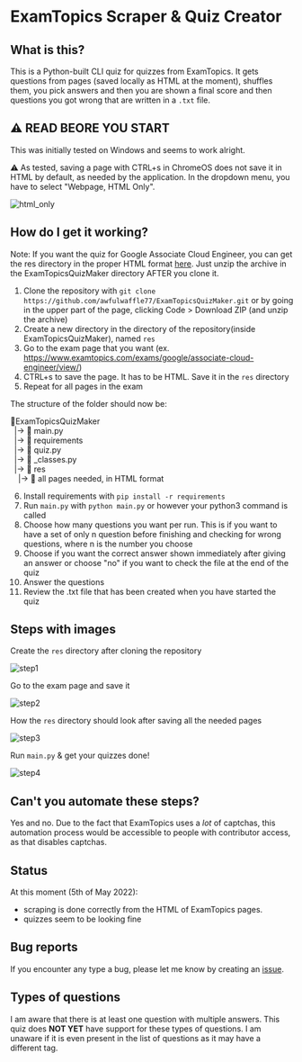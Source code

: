 # ExamTopics Scraper & Quiz Creator

## What is this?
This is a Python-built CLI quiz for quizzes from ExamTopics. 
It gets questions from pages (saved locally as HTML at the moment),
shuffles them, you pick answers and then you are shown a 
final score and then questions you got wrong that are 
written in a `.txt` file.

## ⚠️ READ BEORE YOU START
This was initially tested on Windows and seems to work alright.

⚠️ As tested, saving a page with CTRL+s in ChromeOS does not save it
in HTML by default, as needed by the application. In the dropdown 
menu, you have to select "Webpage, HTML Only".

![html_only](https://i.imgur.com/87YOG3U.png)


## How do I get it working?
Note: If you want the quiz for Google Associate Cloud Engineer, you can get the res directory
in the proper HTML format [here](https://www.udrop.com/6AuX/res.zip). Just unzip the archive
in the ExamTopicsQuizMaker directory AFTER you clone it.

1. Clone the repository with `git clone https://github.com/awfulwaffle77/ExamTopicsQuizMaker.git`
or by going in the upper part of the page, clicking Code > Download ZIP (and unzip the archive)
2. Create a new directory in the directory of the repository(inside ExamTopicsQuizMaker), 
named `res` 
3. Go to the exam page that you want 
(ex. https://www.examtopics.com/exams/google/associate-cloud-engineer/view/)
4. CTRL+s to save the page. It has to be HTML. Save it in the `res` directory
5. Repeat for all pages in the exam

The structure of the folder should now be:

📁ExamTopicsQuizMaker \
&ensp;|-> 📄 main.py \
&ensp;|-> 📄 requirements \
&ensp;|-> 📄 quiz.py \
&ensp;|-> 📄 _classes.py \
&ensp;|-> 📁 res \
&emsp;|-> 📄 all pages needed, in HTML format 

6. Install requirements with `pip install -r requirements`
7. Run `main.py` with `python main.py` or however your python3
command is called
8. Choose how many questions you want per run. This is if you want to
have a set of only n question before finishing and checking for wrong
questions, where n is the number you choose
9. Choose if you want the correct answer shown immediately after 
giving an answer or choose "no" if you want  to check the file 
at the end of the quiz
10. Answer the questions
11. Review the .txt file that has been created when you have started
the quiz

## Steps with images
Create the `res` directory after cloning the repository

![step1](https://i.imgur.com/78xsRjX.png)

Go to the exam page and save it 

![step2](https://i.imgur.com/4hOW8c0.png)

How the `res` directory should look after saving all the needed pages

![step3](https://i.imgur.com/mEATsMZ.png)

Run `main.py` & get your quizzes done!

![step4](https://i.imgur.com/qpZ2r3N.png)

## Can't you automate these steps?
Yes and no. Due to the fact that ExamTopics uses a *lot* of captchas, 
this automation process would be accessible to people with contributor
access, as that disables captchas.

## Status
At this moment (5th of May 2022):
- scraping is done correctly from the HTML of ExamTopics pages.
- quizzes seem to be looking fine

## Bug reports
If you encounter any type a bug, please let me know by creating an 
[issue](https://github.com/awfulwaffle77/ExamTopicsQuizMaker/issues/new).

## Types of questions
I am aware that there is at least one question with multiple answers. This quiz
does **NOT YET** have support for these types of questions. I am unaware if it is
even present in the list of questions as it may have a different tag.